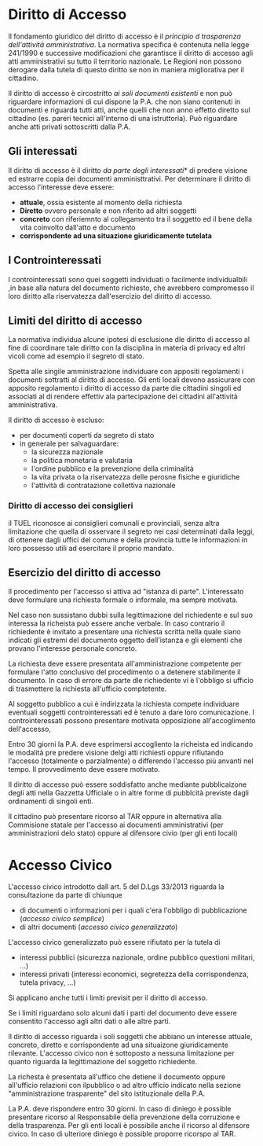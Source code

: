 # Diritto di Accesso

Il fondamento giuridico del diritto di accesso è il *principio d trasparenza dell'attività amministrativa*. La normativa specifica è contenuta nella legge 241/1990 e successive modificazioni che garantisce il diritto di accesso agli atti amministrativi su tutto il territorio nazionale. Le Regioni non possono derogare dalla tutela di questo diritto se non in maniera migliorativa per il cittadino.

Il diritto di accesso è circostritto *ai soli documenti esistenti* e non può riguardare informazioni di cui dispone la P.A. che non siano contenuti in documenti e riguarda tutti  atti, anche quelli che non anno effetto diretto sul cittadino (es. pareri tecnici all'interno di una istruttoria). Può riguardare anche atti privati sottoscritti dalla P.A.

## Gli interessati

Il diritto di accesso è il diritto *da parte degli interessati** di predere visione ed estrarre copia dei documenti amministtrativi. Per determinare il diritto di accesso l'interesse deve essere:

- **attuale**, ossia esistente al momento della richiesta
- **Diretto** ovvero personale e non riferito ad altri soggetti 
- **concreto** con riferiemnto al collegamento tra il soggetto ed il bene della vita coinvolto dall'atto e documento
- **corrispondente ad una situazione giuridicamente tutelata**

## I Controinteressati

I controinteressati sono quei soggetti individuati o facilmente individualbili ,in base alla natura del documento richiesto, che avrebbero compromesso il loro diritto alla riservatezza dall'esercizio del diritto di accesso.

## Limiti del diritto di accesso

La normativa individua alcune ipotesi di esclusione dle diritto di accesso al fine di coordinare tale diritto con la disciplina in materia di privacy ed altri vicoli come ad esempio il segreto di stato.

Spetta alle singile amministrazione individuare con appositi regolamenti i documenti sottratti al diritto di accesso. Gli enti locali devono assicurare con apposito regolamento i diritto di accesso da parte die cittadini singoli ed associati al di rendere effettiv ala partecipazione dei cittadini all'attività amministrativa.

Il diritto di accesso è escluso:

- per documenti coperti da segreto di stato
- in generale per salvaguardare:
  - la sicurezza nazionale
  - la politica monetaria e valutaria
  - l'ordine pubblico e la prevenzione della criminalità
  - la vita privata o la riservatezza delle perosne fisiche e giuridiche
  - l'attività di contratazione collettiva nazionale

### Diritto di accesso dei consiglieri

il TUEL riconosce ai consiglieri comunali e provinciali, senza altra limitazione che quella di osservare il segreto nei casi determinati dalla leggi, di ottenere dagli uffici del comune e della provincia tutte le informazioni in loro possesso utili ad esercitare il proprio mandato.

## Esercizio del diritto di accesso

Il procedimento per l'accesso si attiva ad "istanza di parte". L'interessato deve formulare una richiesta formale o informale, ma sempre motivata. 

Nel caso non sussistano dubbi sulla legittimazione del richiedente e sul suo interessa la richeista può essere anche verbale. In caso contrario il richiedente è invitato a presentare una richiesta scritta nella quale siano indicati gli estremi del documento  oggetto dell'istanza e gli elementi che provano l'interesse personale concreto.

La richiesta deve essere presentata all'amministrazione competente per formulare l'atto conclusivo del procedimento o a detenere stabilmente il documento. In caso di errore da parte dle richiedente vi è l'obbligo si ufficio di trasmettere la richiesta all'ufficio comptetente.

Al soggetto pubblico a cui è indirizzata la richiesta compete individuare eventuali soggetti controinteressati ed è tenuto a dare loro comunicazione. I controinteressati possono presentare motivata opposizione all'accoglimento dell'accesso,

Entro 30 giorni la P.A. deve esprimersi accogliento la richeista ed indicando le modalità pre predere visione delgi atti richiesti oppure rifiutando l'accesso (totalmente o parzialmente) o differendo l'accesso più anvanti nel tempo. Il provvedimento deve essere motivato.

Il diritto di accesso può essere soddisfatto anche mediante pubblicaizone degli atti nella Gazzetta Ufficiale o in altre forme di pubblcità previste dagli ordinamenti di singoli enti.

Il cittadino può presentare ricorso al TAR oppure in alternativa alla Commisione statale per l'accesso ai documenti amministrativi (per amministrazioni delo stato) oppure al difensore civio (per gli enti locali)



# Accesso Civico

L'accesso civico introdotto dall art. 5 del D.Lgs 33/2013 riguarda la consultazione da parte di chiunque

-  di documenti o informazioni per i quali c'era l'obbligo di pubblicazione (*accesso civico semplice*)
- di altri documenti (*accesso civico generalizzato*)

L'accesso civico generalizzato può essere rifiutato per la tutela di

- interessi pubblici (sicurezza nazionale, ordine pubblico questioni militari, ...)
- interessi privati (interessi economici, segretezza della corrispondenza, tutela privacy, ...)

Si applicano anche tutti i limiti previsit per il diritto di accesso.

Se i limiti riguardano solo alcuni dati i parti del documento deve essere consentito l'accesso agli altri dati o alle altre parti.

Il diritto di accesso riguarda i soli soggetti che abbiano un interesse attuale, concreto, diretto e corrispondente ad una situaizone giuridicamente rilevante. L'accesso civico non è sottoposto a nessuna limitazione per quanto riguarda la legittimazione del soggetto richiedente.

La richesta è presentata all'uffico che detiene il documento oppure all'ufficio relazioni con ilpubblico o ad altro ufficio indicato nella sezione "amministrazione trasparente" del sito istituzionale della P.A.

La P.A. deve rispondere entro 30 giorni. In caso di diniego è possible presentare ricorso al Responsabile della prevenzione della corruzione e della trasparenza. Per gli enti locali è possibile anche il ricorso al difensore civico. In caso di ulteriore diniego è possible proporre ricorspo al TAR.

